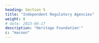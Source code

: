 ```yaml
---
heading: Section 5
title: "Independent Regulatory Agencies"
weight: 8
# date: 2023-06-17
description: "Heritage Foundation'"
c: "maroon"
---
```


